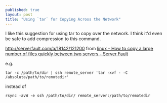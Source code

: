 ```yaml
---
published: true
layout: post
title: "Using `tar` for Copying Across the Network"
---
```


I like this suggestion for using tar to copy over the network. I think it'd even be safe to add compression to this command.

http://serverfault.com/a/18142/121200 from [linux - How to copy a large number of files quickly between two servers - Server Fault](http://serverfault.com/questions/18125/how-to-copy-a-large-number-of-files-quickly-between-two-servers)

e.g.

```
tar -c /path/to/dir | ssh remote_server 'tar -xvf - -C /absolute/path/to/remotedir'
```

instead of 

```
rsync -avW -e ssh /path/to/dir/ remote_server:/path/to/remotedir
```
